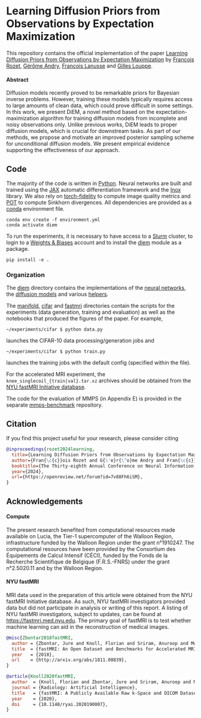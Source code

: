 # Learning Diffusion Priors from Observations by Expectation Maximization

This repository contains the official implementation of the paper [Learning Diffusion Priors from Observations by Expectation Maximization](https://arxiv.org/abs/2405.13712) by [François Rozet](https://github.com/francois-rozet), [Gérôme Andry](https://github.com/gerome-andry), [François Lanusse](https://github.com/EiffL) and [Gilles Louppe](https://github.com/glouppe).

#### Abstract

Diffusion models recently proved to be remarkable priors for Bayesian inverse problems. However, training these models typically requires access to large amounts of clean data, which could prove difficult in some settings. In this work, we present DiEM, a novel method based on the expectation-maximization algorithm for training diffusion models from incomplete and noisy observations only. Unlike previous works, DiEM leads to proper diffusion models, which is crucial for downstream tasks. As part of our methods, we propose and motivate an improved posterior sampling scheme for unconditional diffusion models. We present empirical evidence supporting the effectiveness of our approach.

## Code

The majority of the code is written in [Python](https://www.python.org). Neural networks are built and trained using the [JAX](https://github.com/google/jax) automatic differentiation framework and the [Inox](https://github.com/francois-rozet/inox) library. We also rely on [torch-fidelity](https://github.com/toshas/torch-fidelity) to compute image quality metrics and [POT](https://github.com/PythonOT/POT) to compute Sinkhorn divergences. All dependencies are provided as a [conda](https://conda.io) environment file.

```
conda env create -f environment.yml
conda activate diem
```

To run the experiments, it is necessary to have access to a [Slurm](https://slurm.schedmd.com/overview.html) cluster, to login to a [Weights & Biases](https://wandb.ai) account and to install the [diem](diem) module as a package.

```
pip install -e .
```

### Organization

The [diem](diem) directory contains the implementations of the [neural networks](diem/nn.py), the [diffusion models](diem/diffusion.py) and various [helpers](diem/common.py).

The [manifold](experiments/manifold), [cifar](experiments/cifar) and [fastmri](experiments/fastmri) directories contain the scripts for the experiments (data generation, training and evaluation) as well as the notebooks that produced the figures of the paper. For example,

```
~/experiments/cifar $ python data.py
```

launches the CIFAR-10 data processing/generation jobs and

```
~/experiments/cifar $ python train.py
```

launches the training jobs with the default config (specified within the file).

For the accelerated MRI experiment, the `knee_singlecoil_{train|val}.tar.xz` archives should be obtained from the [NYU fastMRI Initiative database](https://fastmri.med.nyu.edu/).

The code for the evaluation of MMPS (in Appendix E) is provided in the separate [mmps-benchmark](https://github.com/francois-rozet/mmps-benchmark) repository.

## Citation

If you find this project useful for your research, please consider citing

```bib
@inproceedings{rozet2024learning,
  title={Learning Diffusion Priors from Observations by Expectation Maximization},
  author={Fran{\c{c}}ois Rozet and G{\'e}r{\^o}me Andry and Fran{\c{c}}ois Lanusse and Gilles Louppe},
  booktitle={The Thirty-eighth Annual Conference on Neural Information Processing Systems},
  year={2024},
  url={https://openreview.net/forum?id=7v88Fh6iSM},
}
```

## Acknowledgements

#### Compute

The present research benefited from computational resources made available on Lucia, the Tier-1 supercomputer of the Walloon Region, infrastructure funded by the Walloon Region under the grant n°1910247. The computational resources have been provided by the Consortium des Équipements de Calcul Intensif (CÉCI), funded by the Fonds de la Recherche Scientifique de Belgique (F.R.S.-FNRS) under the grant n°2.5020.11 and by the Walloon Region.

#### NYU fastMRI

MRI data used in the preparation of this article were obtained from the NYU fastMRI Initiative database. As such, NYU fastMRI investigators provided data but did not participate in analysis or writing of this report. A listing of NYU fastMRI investigators, subject to updates, can be found at https://fastmri.med.nyu.edu. The primary goal of fastMRI is to test whether machine learning can aid in the reconstruction of medical images.

```bib
@misc{Zbontar2018fastMRI,
  author = {Zbontar, Jure and Knoll, Florian and Sriram, Anuroop and Murrell, Tullie and Huang, Zhengnan and Muckley, Matthew J. and Defazio, Aaron and Stern, Ruben and Johnson, Patricia and Bruno, Mary and Parente, Marc and Geras, Krzysztof J. and Katsnelson, Joe and Chandarana, Hersh and Zhang, Zizhao and Drozdzal, Michal and Romero, Adriana and Rabbat, Michael and Vincent, Pascal and Yakubova, Nafissa and Pinkerton, James and Wang, Duo and Owens, Erich and Zitnick, C. Lawrence and Recht, Michael P. and Sodickson, Daniel K. and Lui, Yvonne W.},
  title  = {fastMRI: An Open Dataset and Benchmarks for Accelerated MRI},
  year   = {2018},
  url    = {http://arxiv.org/abs/1811.08839},
}

@article{Knoll2020fastMRI,
  author  = {Knoll, Florian and Zbontar, Jure and Sriram, Anuroop and Muckley, Matthew J. and Bruno, Mary and Defazio, Aaron and Parente, Marc and Geras, Krzysztof J. and Katsnelson, Joe and Chandarana, Hersh and Zhang, Zizhao and Drozdzalv, Michal and Romero, Adriana and Rabbat, Michael and Vincent, Pascal and Pinkerton, James and Wang, Duo and Yakubova, Nafissa and Owens, Erich and Zitnick, C. Lawrence and Recht, Michael P. and Sodickson, Daniel K. and Lui, Yvonne W.},
  journal = {Radiology: Artificial Intelligence},
  title   = {fastMRI: A Publicly Available Raw k-Space and DICOM Dataset of Knee Images for Accelerated MR Image Reconstruction Using Machine Learning},
  year    = {2020},
  doi     = {10.1148/ryai.2020190007},
}
```
